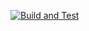 [![Build and Test](https://github.com/napetkov/Student-Registry-App/actions/workflows/pipeline.yml/badge.svg)](https://github.com/napetkov/Student-Registry-App/actions/workflows/pipeline.yml)
